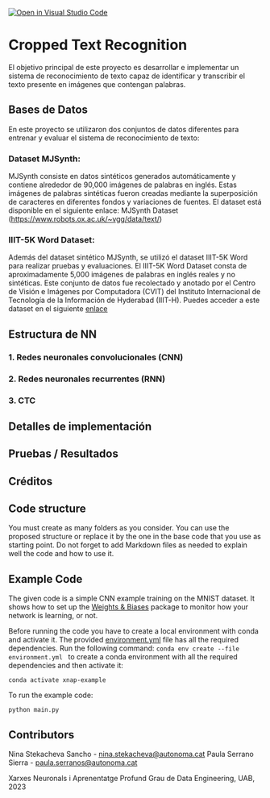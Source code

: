 [![Open in Visual Studio Code](https://classroom.github.com/assets/open-in-vscode-718a45dd9cf7e7f842a935f5ebbe5719a5e09af4491e668f4dbf3b35d5cca122.svg)](https://classroom.github.com/online_ide?assignment_repo_id=11122290&assignment_repo_type=AssignmentRepo)
# Cropped Text Recognition
El objetivo principal de este proyecto es desarrollar e implementar un sistema de reconocimiento de texto capaz de identificar y transcribir el texto presente en imágenes que contengan palabras. 

## Bases de Datos
En este proyecto se utilizaron dos conjuntos de datos diferentes para entrenar y evaluar el sistema de reconocimiento de texto:

### Dataset MJSynth:
MJSynth consiste en datos sintéticos generados automáticamente y contiene alrededor de 90,000 imágenes de palabras en inglés. Estas imágenes de palabras sintéticas fueron creadas mediante la superposición de caracteres en diferentes fondos y variaciones de fuentes. El dataset está disponible en el siguiente enlace: MJSynth Dataset (https://www.robots.ox.ac.uk/~vgg/data/text/)

### IIIT-5K Word Dataset:
Además del dataset sintético MJSynth, se utilizó el dataset IIIT-5K Word para realizar pruebas y evaluaciones. El IIIT-5K Word Dataset consta de aproximadamente 5,000 imágenes de palabras en inglés reales y no sintéticas. Este conjunto de datos fue recolectado y anotado por el Centro de Visión e Imágenes por Computadora (CVIT) del Instituto Internacional de Tecnología de la Información de Hyderabad (IIIT-H). Puedes acceder a este dataset en el siguiente [enlace](https://cvit.iiit.ac.in/research/projects/cvit-projects/the-iiit-5k-word-dataset)

## Estructura de NN
### 1. Redes neuronales convolucionales (CNN)


### 2. Redes neuronales recurrentes (RNN)


### 3. CTC

## Detalles de implementación

## Pruebas / Resultados

## Créditos 

## Code structure
You must create as many folders as you consider. You can use the proposed structure or replace it by the one in the base code that you use as starting point. Do not forget to add Markdown files as needed to explain well the code and how to use it.

## Example Code
The given code is a simple CNN example training on the MNIST dataset. It shows how to set up the [Weights & Biases](https://wandb.ai/site)  package to monitor how your network is learning, or not.

Before running the code you have to create a local environment with conda and activate it. The provided [environment.yml](https://github.com/DCC-UAB/XNAP-Project/environment.yml) file has all the required dependencies. Run the following command: ``conda env create --file environment.yml `` to create a conda environment with all the required dependencies and then activate it:
```
conda activate xnap-example
```

To run the example code:
```
python main.py
```



## Contributors
Nina Stekacheva Sancho - nina.stekacheva@autonoma.cat
Paula Serrano Sierra - paula.serranos@autonoma.cat

Xarxes Neuronals i Aprenentatge Profund
Grau de Data Engineering, 
UAB, 2023

